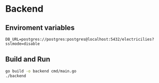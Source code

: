 # Backend

## Enviroment variables

```env
DB_URL=postgres://postgres:postgres@localhost:5432/electricilies?sslmode=disable
```

## Build and Run

```bash
go build -o backend cmd/main.go
./backend
```



